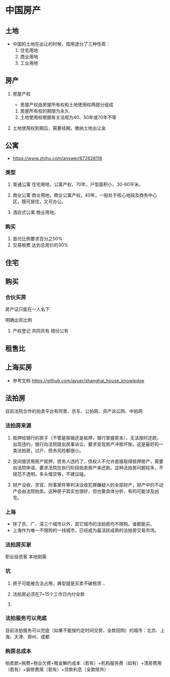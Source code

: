 # 中国房产

## 土地
- 中国的土地在出让的时候，按用途分了三种性质：
    1. 住宅用地
    2. 商业用地
    3. 工业用地

## 房产
1. 房屋产权
    - 房屋产权由房屋所有权和土地使用权两部分组成
    1. 房屋所有权的期限为永久.
    2. 土地使用权根据有关法规为40、50年或70年不等

2. 土地使用权到期后，需要续期，缴纳土地出让金


## 公寓
- https://www.zhihu.com/answer/872626118
### 类型

1. 普通公寓
    住宅用地，公寓产权，70年，户型面积小，30-60平米。

2. 商业公寓
    商业用地，商业公寓产权，40年，一般处于核心地段及商务中心区，既可居住，又可办公。

3. 酒店式公寓
    商业用地。
### 购买
1. 首付比例要求百分之50%
2. 交易税费 达到总房价的30%

## 住宅

## 购买
### 合伙买房
房产证只能在一人名下

明确出资比例

1. 产权登记
共同共有
按份公有

## 租售比

## 上海买房
- 参考文档 
https://github.com/ayuer/shanghai_house_knowledge



## 法拍房
目前法院合作的拍卖平台有阿里、京东、公拍网、资产诉讼网、中拍网

### 法拍房来源
1. 抵押给银行的房子（不管是按揭还是抵押，银行掌握房本），无法按时还款，出现违约。银行向法院提出民事诉讼，要求变现房产冲抵坏账。这是最好的一类法拍房，过户、债务风险都很小。

2. 民间借贷用房产抵押，债务人违约了，债权人不允许直接取得抵押房产，需要向法院申请，要求法院在执行阶段拍卖房产来还款。这种法拍房问题较多，不规范不透明，多头借贷等，不建议碰。

3.  财产没收，贪官、刑事案件等判决没收犯罪嫌疑人的全部财产，财产中的不动产会由法院拍卖。这种房子其实也很好，但也要具体分析，有的可能涉及凶宅。

### 上海
- 除了京、广、深三个城市以外，其它城市的法拍房均不限购，谁都能买。
- 上海作为唯一不限购的一线城市，已经成为最活跃成熟的法拍房交易市场。

### 法拍房买家
职业投资客
本地刚需

### 坑
1. 房子可能被合法占用，典型就是买卖不破租赁...

2. 法拍房必须在7~15个工作日内付全款

3. 

### 法拍服务可以兜底
目前法拍服务可以兜底（如果不能按约定时间交房，全款回购）的城市：北京、上海、天津、郑州、成都

### 购房总成本
拍卖款+税费+物业欠费+租金解约成本（若有）+机构服务费（如有）+清房费用（若有）+装修费用（若有）+贷款利息（全款除外）